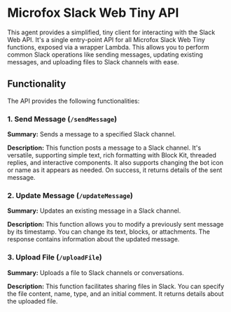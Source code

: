 # Microfox Slack Web Tiny API

This agent provides a simplified, tiny client for interacting with the Slack Web API. It's a single entry-point API for all Microfox Slack Web Tiny functions, exposed via a wrapper Lambda. This allows you to perform common Slack operations like sending messages, updating existing messages, and uploading files to Slack channels with ease.

## Functionality

The API provides the following functionalities:

### 1. Send Message (`/sendMessage`)

**Summary:** Sends a message to a specified Slack channel.

**Description:** This function posts a message to a Slack channel. It's versatile, supporting simple text, rich formatting with Block Kit, threaded replies, and interactive components. It also supports changing the bot icon or name as it appears as needed. On success, it returns details of the sent message.


### 2. Update Message (`/updateMessage`)

**Summary:** Updates an existing message in a Slack channel.

**Description:** This function allows you to modify a previously sent message by its timestamp. You can change its text, blocks, or attachments. The response contains information about the updated message.


### 3. Upload File (`/uploadFile`)

**Summary:** Uploads a file to Slack channels or conversations.

**Description:** This function facilitates sharing files in Slack. You can specify the file content, name, type, and an initial comment. It returns details about the uploaded file.
